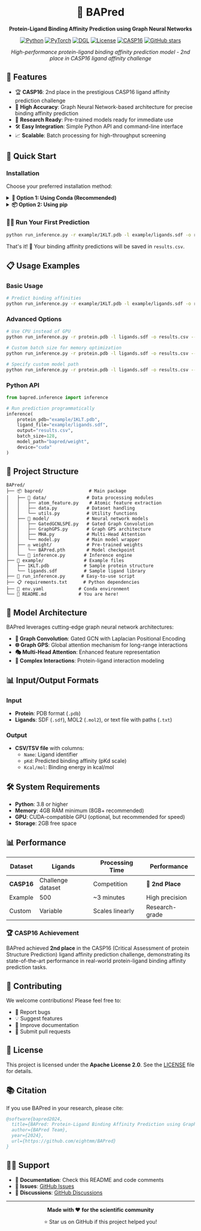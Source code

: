 <div align="center">

# 🧬 BAPred

**Protein-Ligand Binding Affinity Prediction using Graph Neural Networks**

[![Python](https://img.shields.io/badge/Python-3.11+-blue.svg)](https://www.python.org/downloads/)
[![PyTorch](https://img.shields.io/badge/PyTorch-2.4.0-orange.svg)](https://pytorch.org/)
[![DGL](https://img.shields.io/badge/DGL-2.4.0-green.svg)](https://www.dgl.ai/)
[![License](https://img.shields.io/badge/License-Apache%202.0-blue.svg)](https://opensource.org/licenses/Apache-2.0)
[![CASP16](https://img.shields.io/badge/CASP16-2nd%20Place-gold.svg)](https://predictioncenter.org/casp16/)
[![GitHub stars](https://img.shields.io/github/stars/eightmm/BAPred.svg?style=social&label=Star)](https://github.com/eightmm/BAPred)

*High-performance protein-ligand binding affinity prediction model - 2nd place in CASP16 ligand affinity challenge*

</div>

## 🌟 Features

- 🏆 **CASP16**: 2nd place in the prestigious CASP16 ligand affinity prediction challenge
- 🎯 **High Accuracy**: Graph Neural Network-based architecture for precise binding affinity prediction
- 🔬 **Research Ready**: Pre-trained models ready for immediate use
- 🛠️ **Easy Integration**: Simple Python API and command-line interface
- 📈 **Scalable**: Batch processing for high-throughput screening

## 🚀 Quick Start

### Installation

Choose your preferred installation method:

<details>
<summary><b>🐍 Option 1: Using Conda (Recommended)</b></summary>

```bash
git clone https://github.com/eightmm/BAPred.git
cd BAPred
conda env create -f env.yaml
conda activate BAPred
```

</details>

<details>
<summary><b>📦 Option 2: Using pip</b></summary>

```bash
git clone https://github.com/eightmm/BAPred.git
cd BAPred
pip install -r requirements.txt
```

</details>

### 🏃‍♂️ Run Your First Prediction

```bash
python run_inference.py -r example/1KLT.pdb -l example/ligands.sdf -o results.csv
```

That's it! 🎉 Your binding affinity predictions will be saved in `results.csv`.

## 📋 Usage Examples

### Basic Usage
```bash
# Predict binding affinities
python run_inference.py -r example/1KLT.pdb -l example/ligands.sdf -o results.csv
```

### Advanced Options
```bash
# Use CPU instead of GPU
python run_inference.py -r protein.pdb -l ligands.sdf -o results.csv --device cpu

# Custom batch size for memory optimization
python run_inference.py -r protein.pdb -l ligands.sdf -o results.csv --batch_size 64

# Specify custom model path
python run_inference.py -r protein.pdb -l ligands.sdf -o results.csv --model_path /path/to/model
```

### Python API
```python
from bapred.inference import inference

# Run prediction programmatically
inference(
    protein_pdb="example/1KLT.pdb",
    ligand_file="example/ligands.sdf",
    output="results.csv",
    batch_size=128,
    model_path="bapred/weight",
    device="cuda"
)
```

## 📁 Project Structure

```
BAPred/
├── 📦 bapred/                 # Main package
│   ├── 🧪 data/               # Data processing modules
│   │   ├── atom_feature.py    # Atomic feature extraction
│   │   ├── data.py           # Dataset handling
│   │   └── utils.py          # Utility functions
│   ├── 🧠 model/              # Neural network models
│   │   ├── GatedGCNLSPE.py   # Gated Graph Convolution
│   │   ├── GraphGPS.py       # Graph GPS architecture
│   │   ├── MHA.py            # Multi-Head Attention
│   │   └── model.py          # Main model wrapper
│   ├── ⚖️ weight/             # Pre-trained weights
│   │   └── BAPred.pth        # Model checkpoint
│   └── 🔮 inference.py       # Inference engine
├── 📝 example/               # Example files
│   ├── 1KLT.pdb             # Sample protein structure
│   └── ligands.sdf          # Sample ligand library
├── 🚀 run_inference.py      # Easy-to-use script
├── 📋 requirements.txt      # Python dependencies
├── 🐍 env.yaml             # Conda environment
└── 📖 README.md            # You are here!
```

## 🎯 Model Architecture

BAPred leverages cutting-edge graph neural network architectures:

- **🔗 Graph Convolution**: Gated GCN with Laplacian Positional Encoding
- **🌐 Graph GPS**: Global attention mechanism for long-range interactions
- **🎭 Multi-Head Attention**: Enhanced feature representation
- **🔄 Complex Interactions**: Protein-ligand interaction modeling

## 📊 Input/Output Formats

### Input
- **Protein**: PDB format (`.pdb`)
- **Ligands**: SDF (`.sdf`), MOL2 (`.mol2`), or text file with paths (`.txt`)

### Output
- **CSV/TSV file** with columns:
  - `Name`: Ligand identifier
  - `pKd`: Predicted binding affinity (pKd scale)
  - `Kcal/mol`: Binding energy in kcal/mol

## 🛠️ System Requirements

- **Python**: 3.8 or higher
- **Memory**: 4GB RAM minimum (8GB+ recommended)
- **GPU**: CUDA-compatible GPU (optional, but recommended for speed)
- **Storage**: 2GB free space

## 📊 Performance

| Dataset | Ligands | Processing Time | Performance |
|---------|---------|----------------|-------------|
| **CASP16** | Challenge dataset | Competition | **🥈 2nd Place** |
| Example | 500 | ~3 minutes | High precision |
| Custom | Variable | Scales linearly | Research-grade |

### 🏆 CASP16 Achievement

BAPred achieved **2nd place** in the CASP16 (Critical Assessment of protein Structure Prediction) ligand affinity prediction challenge, demonstrating its state-of-the-art performance in real-world protein-ligand binding affinity prediction tasks.

## 🤝 Contributing

We welcome contributions! Please feel free to:

- 🐛 Report bugs
- 💡 Suggest features
- 📖 Improve documentation
- 🔧 Submit pull requests

## 📄 License

This project is licensed under the **Apache License 2.0**. See the [LICENSE](LICENSE) file for details.

## 📚 Citation

If you use BAPred in your research, please cite:

```bibtex
@software{bapred2024,
  title={BAPred: Protein-Ligand Binding Affinity Prediction using Graph Neural Networks},
  author={BAPred Team},
  year={2024},
  url={https://github.com/eightmm/BAPred}
}
```

## 🙋‍♀️ Support

- 📖 **Documentation**: Check this README and code comments
- 🐛 **Issues**: [GitHub Issues](https://github.com/eightmm/BAPred/issues)
- 💬 **Discussions**: [GitHub Discussions](https://github.com/eightmm/BAPred/discussions)

---

<div align="center">

**Made with ❤️ for the scientific community**

⭐ Star us on GitHub if this project helped you!

</div>

